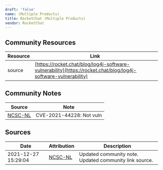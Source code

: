 ```yaml
---
draft: 'false'
name: (Multiple Products)
title: RocketChat (Multiple Products)
vendor: RocketChat
---
```



## Community Resources
| Resource | Link |
| --- | --- |
| source | [https://rocket.chat/blog/log4j-software-vulnerability](https://rocket.chat/blog/log4j-software-vulnerability) |

## Community Notes
| Source | Note |
| --- | --- |
| [NCSC-NL](https://github.com/NCSC-NL/log4shell/blob/main/software/README.md) | CVE-2021-44228: Not vuln </ul> |

## Sources
| Date | Attribution | Description |
| --- | --- | --- |
| 2021-12-27 15:29:04 | [NCSC-NL](https://github.com/NCSC-NL/log4shell/blob/main/software/README.md) | Updated community note. Updated community link source.  |

